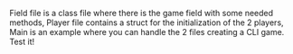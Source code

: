 Field file is a class file where there is the game field with some needed methods,
Player file contains a struct for the initialization of the 2 players,
Main is an example where you can handle the 2 files creating a CLI game.
Test it!
